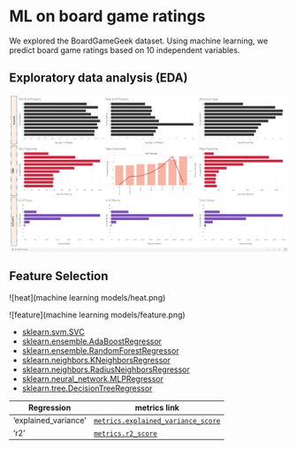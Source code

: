 # ML on board game ratings

We explored the BoardGameGeek dataset. Using machine learning, we predict board game ratings based on 10 independent variables. 

## Exploratory data analysis (EDA)

![EDA](image/EDA.png)



## Feature Selection

![heat](machine learning models/heat.png)

![feature](machine learning models/feature.png)







- [sklearn.svm.SVC](https://scikit-learn.org/stable/modules/svm.html#regression)
- [sklearn.ensemble.AdaBoostRegressor](https://scikit-learn.org/stable/modules/generated/sklearn.ensemble.AdaBoostRegressor.html?highlight=regressor#sklearn.ensemble.AdaBoostRegressor) 
- [sklearn.ensemble.RandomForestRegressor](https://scikit-learn.org/stable/modules/generated/sklearn.ensemble.RandomForestRegressor.html?highlight=regressor#sklearn.ensemble.RandomForestRegressor) 
- [sklearn.neighbors.KNeighborsRegressor](https://scikit-learn.org/stable/modules/generated/sklearn.neighbors.KNeighborsRegressor.html?highlight=regressor#sklearn.neighbors.KNeighborsRegressor) 
- [sklearn.neighbors.RadiusNeighborsRegressor](https://scikit-learn.org/stable/modules/generated/sklearn.neighbors.RadiusNeighborsRegressor.html?highlight=regressor#sklearn.neighbors.RadiusNeighborsRegressor)
- [sklearn.neural_network.MLPRegressor](https://scikit-learn.org/stable/modules/generated/sklearn.neural_network.MLPRegressor.html?highlight=regressor#sklearn.neural_network.MLPRegressor) 
- [sklearn.tree.DecisionTreeRegressor](https://scikit-learn.org/stable/modules/generated/sklearn.tree.DecisionTreeRegressor.html?highlight=regressor#sklearn.tree.DecisionTreeRegressor) 

  

| **Regression**       | metrics link                                                 |
| -------------------- | ------------------------------------------------------------ |
| ‘explained_variance’ | [`metrics.explained_variance_score`](https://scikit-learn.org/stable/modules/generated/sklearn.metrics.explained_variance_score.html#sklearn.metrics.explained_variance_score) |
| ‘r2’                 | [`metrics.r2_score`](https://scikit-learn.org/stable/modules/generated/sklearn.metrics.r2_score.html#sklearn.metrics.r2_score) |
